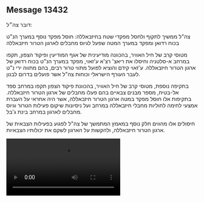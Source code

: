## Message 13432

דובר צה״ל:

צה"ל ממשיך לתקוף ולחסל מפקדי שטח בחיזבאללה: חוסל מפקד נוסף במערך הנ"ט בכוח רדואן ומפקד במערך המטה שפעל לגיוס מחבלים לארגון הטרור חיזבאללה

מטוסי קרב של חיל האוויר, בהכוונה מודיעינית של אגף המודיעין ופיקוד הצפון, תקפו במרחב א-סלטניה וחיסלו את ריאצ' רצ'א ע'זאוי, מפקד במערך הנ"ט בכוח רדואן של ארגון הטרור חיזבאללה. 
ע'זאוי קידם והוציא לפועל מתווי טרור רבים, בהם מתווה ירי נ"ט לעבר העורף הישראלי וכוחות צה"ל אשר פועלים בדרום לבנון. 

בתקיפה נוספת, מטוסי קרב של חיל האוויר, בהכוונת פיקוד הצפון תקפו במרחב ספד אל-בטיח, מספר מבנים צבאיים בהם פעלו מחבלים של ארגון הטרור חיזבאללה.
בתקיפות אלו חוסל מפקד במטה ארגון הטרור חיזבאללה, אשר היה אחראי על העברת אמצעי לחימה לחוליות מחבלי חיזבאללה במרחב ועל ניסיונות שיקום פעילות הטרור וגיוס מחבלים לארגון במרחב בינת ג'בל.

חיסולים אלו מהווים חלק נוסף במאמץ המתמשך של צה"ל לפגוע בפעילות הצבאית של ארגון הטרור חיזבאללה, ולהקשות על הארגון לשקם את יכולותיו הצבאיות.

![Video](https://data.iron-swords.co.il/2024/November/04/13432/13432_media.mp4)
